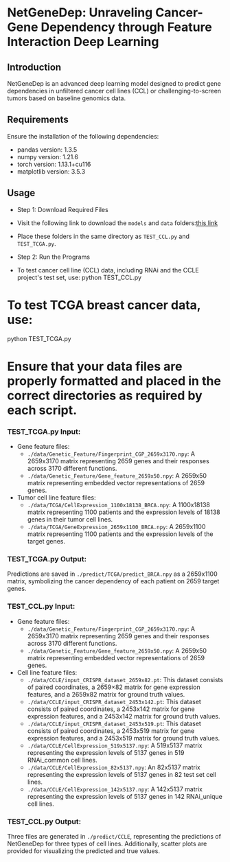 # NetGeneDep: Unraveling Cancer-Gene Dependency through Feature Interaction Deep Learning

## Introduction
NetGeneDep is an advanced deep learning model designed to predict gene dependencies in unfiltered cancer cell lines (CCL) or challenging-to-screen tumors based on baseline genomics data.

## Requirements
Ensure the installation of the following dependencies:
- pandas version: 1.3.5
- numpy version: 1.21.6
- torch version: 1.13.1+cu116
- matplotlib version: 3.5.3

## Usage
- Step 1: Download Required Files
- Visit the following link to download the `models` and `data` folders:[this link](https://drive.google.com/drive/folders/11TQ1zVPmmkANP8CIq79MZOsXbITXZCCk?usp=sharing)
- Place these folders in the same directory as `TEST_CCL.py` and `TEST_TCGA.py`.

- Step 2: Run the Programs
- To test cancer cell line (CCL) data, including RNAi and the CCLE project's test set, use:
python TEST_CCL.py

# To test TCGA breast cancer data, use:
python TEST_TCGA.py

# Ensure that your data files are properly formatted and placed in the correct directories as required by each script.


### TEST_TCGA.py Input:
- Gene feature files:
  - `./data/Genetic_Feature/Fingerprint_CGP_2659x3170.npy`: A 2659x3170 matrix representing 2659 genes and their responses across 3170 different functions.
  - `./data/Genetic_Feature/Gene_feature_2659x50.npy`: A 2659x50 matrix representing embedded vector representations of 2659 genes.
- Tumor cell line feature files:
  - `./data/TCGA/CellExpression_1100x18138_BRCA.npy`: A 1100x18138 matrix representing 1100 patients and the expression levels of 18138 genes in their tumor cell lines.
  - `./data/TCGA/GeneExpression_2659x1100_BRCA.npy`: A 2659x1100 matrix representing 1100 patients and the expression levels of the target genes.

### TEST_TCGA.py Output:
Predictions are saved in `./predict/TCGA/predict_BRCA.npy` as a 2659x1100 matrix, symbolizing the cancer dependency of each patient on 2659 target genes.

### TEST_CCL.py Input:
- Gene feature files:
  - `./data/Genetic_Feature/Fingerprint_CGP_2659x3170.npy`: A 2659x3170 matrix representing 2659 genes and their responses across 3170 different functions.
  - `./data/Genetic_Feature/Gene_feature_2659x50.npy`: A 2659x50 matrix representing embedded vector representations of 2659 genes.
- Cell line feature files:
  - `./data/CCLE/input_CRISPR_dataset_2659x82.pt`: This dataset consists of paired coordinates, a 2659×82 matrix for gene expression features, and a 2659x82 matrix for ground truth values.
  - `./data/CCLE/input_CRISPR_dataset_2453x142.pt`: This dataset consists of paired coordinates, a 2453x142 matrix for gene expression features, and a 2453x142 matrix for ground truth values.
  - `./data/CCLE/input_CRISPR_dataset_2453x519.pt`: This dataset consists of paired coordinates, a 2453x519 matrix for gene expression features, and a 2453x519 matrix for ground truth values.
  - `./data/CCLE/CellExpression_519x5137.npy`: A 519x5137 matrix representing the expression levels of 5137 genes in 519 RNAi_common cell lines.
  - `./data/CCLE/CellExpression_82x5137.npy`: An 82x5137 matrix representing the expression levels of 5137 genes in 82 test set cell lines.
  - `./data/CCLE/CellExpression_142x5137.npy`: A 142x5137 matrix representing the expression levels of 5137 genes in 142 RNAi_unique cell lines.

### TEST_CCL.py Output:
Three files are generated in `./predict/CCLE`, representing the predictions of NetGeneDep for three types of cell lines. Additionally, scatter plots are provided for visualizing the predicted and true values.
